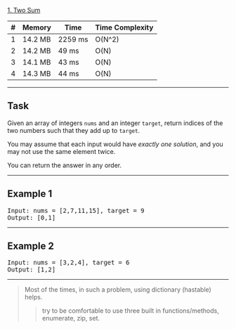 [1. Two Sum](https://leetcode.com/problems/two-sum/)

| # | Memory | Time | Time Complexity|
| - | ------ | ---- | -------------- |
| 1 | 14.2 MB| 2259 ms | O(N^2)|
| 2 | 14.2 MB| 49 ms | O(N)|
| 3 | 14.1 MB| 43 ms | O(N)|
| 4 | 14.3 MB| 44 ms | O(N)|

---

## Task
Given an array of integers <code>nums</code> and an integer <code>target</code>, return indices of the two numbers such that they add up to <code>target</code>.

You may assume that each input would have *exactly one solution*, and you may not use the same element twice.

You can return the answer in any order.

---

## Example 1
<pre>
Input: nums = [2,7,11,15], target = 9
Output: [0,1]
</pre>
---

## Example 2
<pre>
Input: nums = [3,2,4], target = 6
Output: [1,2]
</pre>
---

> Most of the times, in such a problem, using dictionary (hastable) helps.
>> try to be comfortable to use three built in functions/methods, enumerate, zip, set.